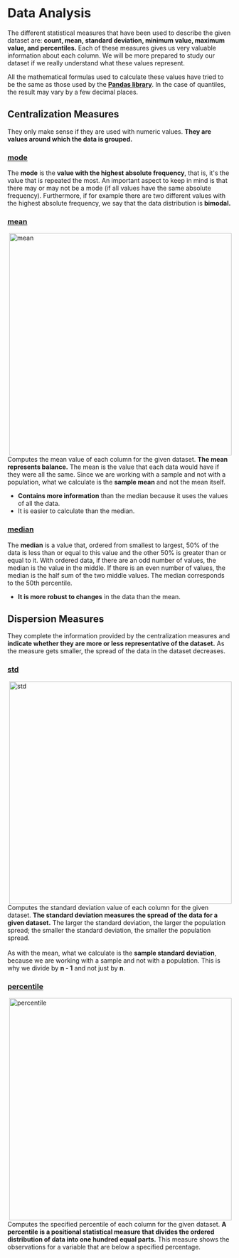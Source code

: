 # Data Analysis
The different statistical measures that have been used to describe the given dataset are: **count, mean, standard deviation, minimum value, maximum value, and percentiles.** Each of these measures gives us very valuable information about each column. We will be more prepared to study our dataset if we really understand what these values represent.<br>

All the mathematical formulas used to calculate these values have tried to be the same as those used by the **[Pandas library](https://pandas.pydata.org)**. In the case of quantiles, the result may vary by a few decimal places.

## Centralization Measures
They only make sense if they are used with numeric values. **They are values around which the data is grouped.**

### [mode](https://pandas.pydata.org/docs/reference/api/pandas.DataFrame.mode.html)
The **mode** is the **value with the highest absolute frequency**, that is, it's the value that is repeated the most. An important aspect to keep in mind is that there may or may not be a mode (if all values have the same absolute frequency). Furthermore, if for example there are two different values with the highest absolute frequency, we say that the data distribution is **bimodal.**

### [mean](https://pandas.pydata.org/docs/reference/api/pandas.DataFrame.mean.html)

<img align="right" width="500" alt="mean" src="https://user-images.githubusercontent.com/74931024/173940847-c0fefb99-6ee7-48d4-b1d9-fcf1544ab951.png">

Computes the mean value of each column for the given dataset. **The mean represents balance.** The mean is the value that each data would have if they were all the same. Since we are working with a sample and not with a population, what we calculate is the **sample mean** and not the mean itself.

- **Contains more information** than the median because it uses the values of all the data.
- It is easier to calculate than the median.

### [median](https://pandas.pydata.org/docs/reference/api/pandas.DataFrame.median.html)
The **median** is a value that, ordered from smallest to largest, 50% of the data is less than or equal to this value and the other 50% is greater than or equal to it. With ordered data, if there are an odd number of values, the median is the value in the middle. If there is an even number of values, the median is the half sum of the two middle values. The median corresponds to the 50th percentile.

- **It is more robust to changes** in the data than the mean.

## Dispersion Measures
They complete the information provided by the centralization measures and **indicate whether they are more or less representative of the dataset.** As the measure gets smaller, the spread of the data in the dataset decreases.

### [std](https://pandas.pydata.org/docs/reference/api/pandas.DataFrame.std.html)

<img align="right" width="500" alt="std" src="https://user-images.githubusercontent.com/74931024/173956465-4fb26ca5-aa5b-44ea-aaf4-e759e880652f.png">

Computes the standard deviation value of each column for the given dataset. **The standard deviation measures the spread of the data for a given dataset.** The larger the standard deviation, the larger the population spread; the smaller the standard deviation, the smaller the population spread.<br><br>
As with the mean, what we calculate is the **sample standard deviation**, because we are working with a sample and not with a population. This is why we divide by **n - 1** and not just by **n**.

### [percentile](https://pandas.pydata.org/docs/reference/api/pandas.DataFrame.quantile.html)

<img align="right" width="500" alt="percentile" src="https://user-images.githubusercontent.com/74931024/173941137-61091559-3f88-429d-92a2-c3556a00a01b.png">

Computes the specified percentile of each column for the given dataset. **A percentile is a positional statistical measure that divides the ordered distribution of data into one hundred equal parts.** This measure shows the observations for a variable that are below a specified percentage.
